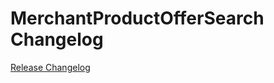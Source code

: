 # MerchantProductOfferSearch Changelog

[Release Changelog](https://github.com/spryker/merchant-product-offer-search/releases)

